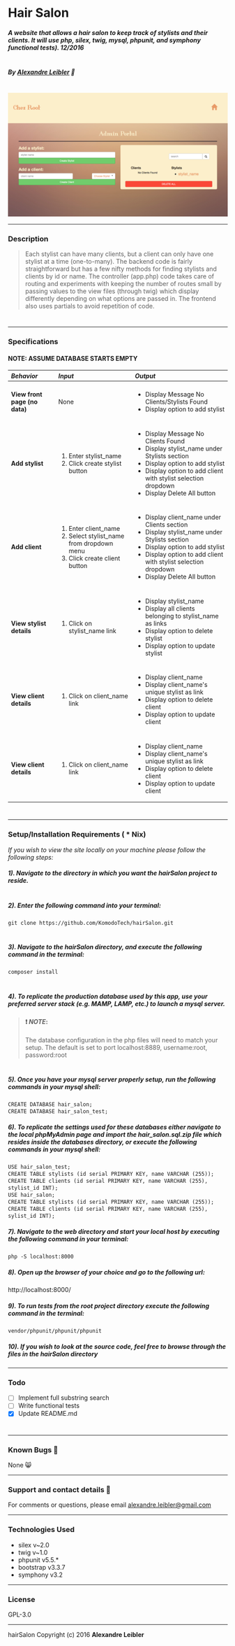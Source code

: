 # **Hair Salon**

##### A website that allows a hair salon to keep track of stylists and their clients. It will use php, silex, twig, mysql, phpunit, and symphony functional tests). 12/2016
#
##### By [Alexandre Leibler](https://github.com/KomodoTech) :dragon_face:
#
![screenshot of project main page](demo-screenshot.tiff)

---
### **Description**

> Each stylist can have many clients, but a client can only have one stylist at a time (one-to-many). The backend code is fairly straightforward but has a few nifty methods for finding stylists and clients by id or name. The controller (app.php) code takes care of routing and experiments with keeping the number of routes small by passing values to the view files (through twig) which display differently depending on what options are passed in. The frontend also uses partials to avoid repetition of code.
#
---
### **Specifications**

#### NOTE: ASSUME DATABASE STARTS EMPTY

| _Behavior_                 | _Input_               | _Output_                 |
| :------------------------- | :-------------------- | :----------------------- |
|                            |                       |                          |
| **View front page (no data)** | None | <ul><li> Display Message No Clients/Stylists Found </li><li>Display option to add stylist</li></ul> |
|                            |                       |                          |
| **Add stylist** | <ol><li>Enter stylist_name</li><li>Click create stylist button</li></ol> | <ul><li>Display Message No Clients Found</li><li>Display stylist_name under Stylists section</li><li>Display option to add stylist</li><li>Display option to add client with stylist selection dropdown</li><li>Display Delete All button</li></ul> |
|                            |                       |                          |
| **Add client** | <ol><li>Enter client_name</li><li>Select stylist_name from dropdown menu</li><li>Click create client button</li></ol> | <ul><li>Display client_name under Clients section</li><li>Display stylist_name under Stylists section</li><li>Display option to add stylist</li><li>Display option to add client with stylist selection dropdown</li><li>Display Delete All button</li></ul> |
|                            |                       |                          |
| **View stylist details** | <ol><li>Click on stylist_name link</li></ol> | <ul><li>Display stylist_name</li><li>Display all clients belonging to stylist_name as links</li><li>Display option to delete stylist</li><li>Display option to update stylist</li></ul> |
|                            |                       |                          |
| **View client details** | <ol><li>Click on client_name link</li></ol> | <ul><li>Display client_name</li><li>Display client_name's unique stylist as link</li><li>Display option to delete client</li><li>Display option to update client</li></ul> |
|                            |                       |                          |
| **View client details** | <ol><li>Click on client_name link</li></ol> | <ul><li>Display client_name</li><li>Display client_name's unique stylist as link</li><li>Display option to delete client</li><li>Display option to update client</li></ul> |
#
#
#
---
### **Setup/Installation Requirements ( * Nix)**

_If you wish to view the site locally on your machine please follow the following steps:_

#####  1). Navigate to the directory in which you want the hairSalon project to reside.
#

#####  2). Enter the following command into your terminal:

```
git clone https://github.com/KomodoTech/hairSalon.git
```

#
#####  3). Navigate to the hairSalon directory, and execute the following command in the terminal:

```
composer install
```

#
#####  4). To replicate the production database used by this app, use your preferred server stack (e.g. MAMP, LAMP, etc.) to launch a mysql server.

 >#### :exclamation: _NOTE_:
 >The database configuration in the php files will need to match your setup. The default is set to port localhost:8889, username:root, password:root


#
#
#####  5). Once you have your mysql server properly setup, run the following commands in your mysql shell:

```
CREATE DATABASE hair_salon;
CREATE DATABASE hair_salon_test;
```

#####  6). To replicate the settings used for these databases either navigate to the local phpMyAdmin page and import the _hair_salon.sql.zip_ file which resides inside the databases directory, or execute the following commands in your mysql shell:

```
USE hair_salon_test;
CREATE TABLE stylists (id serial PRIMARY KEY, name VARCHAR (255));
CREATE TABLE clients (id serial PRIMARY KEY, name VARCHAR (255), stylist_id INT);
USE hair_salon;
CREATE TABLE stylists (id serial PRIMARY KEY, name VARCHAR (255));
CREATE TABLE clients (id serial PRIMARY KEY, name VARCHAR (255), sylist_id INT);
```

#####  7). Navigate to the web directory and start your local host by executing the following command in your terminal:

```
php -S localhost:8000
```

#####  8). Open up the browser of your choice and go to the following url:

http://localhost:8000/

#####  9). To run tests from the root project directory execute the following command in the terminal:

```
vendor/phpunit/phpunit/phpunit
```

#####  10). If you wish to look at the source code, feel free to browse through the files in the hairSalon directory


---
### **Todo**
- [ ] Implement full substring search
- [ ] Write functional tests
- [x] Update README.md

#

---
### **Known Bugs** :bug:
None :smile_cat:

---
### **Support and contact details** :email:

For comments or questions, please email alexandre.leibler@gmail.com

---
### **Technologies Used**

* silex v~2.0
* twig v~1.0
* phpunit v5.5.*
* bootstrap v3.3.7
* symphony v3.2

---
### **License**

GPL-3.0

---
hairSalon Copyright (c) 2016 **Alexandre Leibler**
